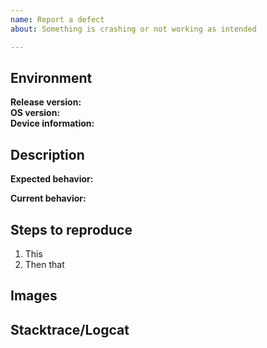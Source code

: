```yaml
---
name: Report a defect
about: Something is crashing or not working as intended

---
```


## Environment

**Release version:**  <!-- Add affected branch if applicable -->  
**OS version:**  <!-- Which Android or iOS version is this affect, mention "Android:all, iOS:All" if across the board -->  
**Device information:**  <!-- Manufacturer and model -->  

## Description

**Expected behavior:** 

**Current behavior:** 

## Steps to reproduce

1. This
2. Then that

## Images <!-- if available, else delete -->  

## Stacktrace/Logcat <!-- if available, else delete -->  
